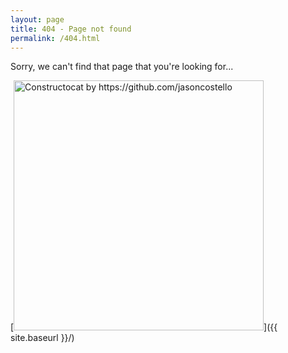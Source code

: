 ```yaml
---
layout: page
title: 404 - Page not found
permalink: /404.html
---
```


Sorry, we can't find that page that you're looking for...

[<img src="{{ site.baseurl }}/images/404.jpg" alt="Constructocat by https://github.com/jasoncostello" style="width: 400px;"/>]({{ site.baseurl }}/)
